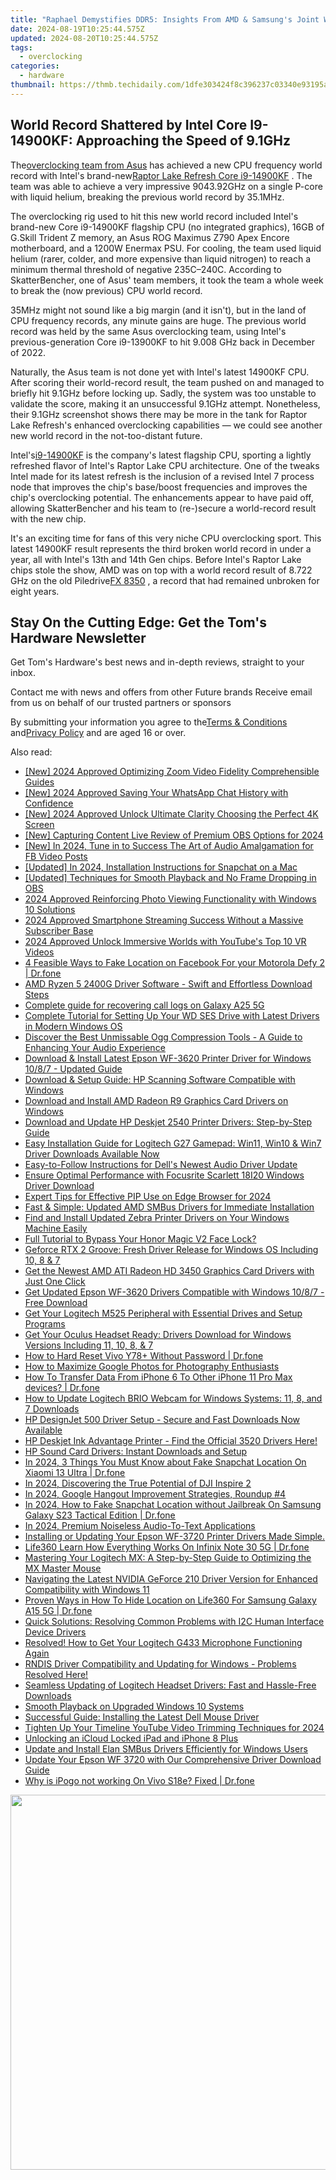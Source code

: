 ```yaml
---
title: "Raphael Demystifies DDR5: Insights From AMD & Samsung's Joint Webinar on Memory Technology Evolution"
date: 2024-08-19T10:25:44.575Z
updated: 2024-08-20T10:25:44.575Z
tags:
  - overclocking
categories:
  - hardware
thumbnail: https://thmb.techidaily.com/1dfe303424f8c396237c03340e93195a76a2eb05110531a19fe5b1a551105a59.jpg
---
```


## World Record Shattered by Intel Core I9-14900KF: Approaching the Speed of 9.1GHz

The[overclocking team from Asus](https://www.youtube.com/watch?v=fb7pl7PZOYo) has achieved a new CPU frequency world record with Intel's brand-new[Raptor Lake Refresh Core i9-14900KF](https://tools.techidaily.com) . The team was able to achieve a very impressive 9043.92GHz on a single P-core with liquid helium, breaking the previous world record by 35.1MHz.  
  
 The overclocking rig used to hit this new world record included Intel's brand-new Core i9-14900KF flagship CPU (no integrated graphics), 16GB of G.Skill Trident Z memory, an Asus ROG Maximus Z790 Apex Encore motherboard, and a 1200W Enermax PSU. For cooling, the team used liquid helium (rarer, colder, and more expensive than liquid nitrogen) to reach a minimum thermal threshold of negative 235C–240C. According to SkatterBencher, one of Asus' team members, it took the team a whole week to break the (now previous) CPU world record.  
  
 35MHz might not sound like a big margin (and it isn't), but in the land of CPU frequency records, any minute gains are huge. The previous world record was held by the same Asus overclocking team, using Intel's previous-generation Core i9-13900KF to hit 9.008 GHz back in December of 2022.

 Naturally, the Asus team is not done yet with Intel's latest 14900KF CPU. After scoring their world-record result, the team pushed on and managed to briefly hit 9.1GHz before locking up. Sadly, the system was too unstable to validate the score, making it an unsuccessful 9.1GHz attempt. Nonetheless, their 9.1GHz screenshot shows there may be more in the tank for Raptor Lake Refresh's enhanced overclocking capabilities — we could see another new world record in the not-too-distant future.  
  
 Intel's[i9-14900KF](https://tools.techidaily.com) is the company's latest flagship CPU, sporting a lightly refreshed flavor of Intel's Raptor Lake CPU architecture. One of the tweaks Intel made for its latest refresh is the inclusion of a revised Intel 7 process node that improves the chip's base/boost frequencies and improves the chip's overclocking potential. The enhancements appear to have paid off, allowing SkatterBencher and his team to (re-)secure a world-record result with the new chip.  
  
 It's an exciting time for fans of this very niche CPU overclocking sport. This latest 14900KF result represents the third broken world record in under a year, all with Intel's 13th and 14th Gen chips. Before Intel's Raptor Lake chips stole the show, AMD was on top with a world record result of 8.722 GHz on the old Piledrive[FX 8350](https://tools.techidaily.com) , a record that had remained unbroken for eight years.

## Stay On the Cutting Edge: Get the Tom's Hardware Newsletter

 Get Tom's Hardware's best news and in-depth reviews, straight to your inbox.

 Contact me with news and offers from other Future brands  Receive email from us on behalf of our trusted partners or sponsors

 By submitting your information you agree to the[Terms & Conditions](https://futureplc.com/terms-conditions/) and[Privacy Policy](https://futureplc.com/privacy-policy/) and are aged 16 or over.

<ins class="adsbygoogle"
     style="display:block"
     data-ad-format="autorelaxed"
     data-ad-client="ca-pub-7571918770474297"
     data-ad-slot="1223367746"></ins>



<ins class="adsbygoogle"
     style="display:block"
     data-ad-client="ca-pub-7571918770474297"
     data-ad-slot="8358498916"
     data-ad-format="auto"
     data-full-width-responsive="true"></ins>

<span class="atpl-alsoreadstyle">Also read:</span>
<div><ul>
<li><a href="https://fox-http.techidaily.com/new-2024-approved-optimizing-zoom-video-fidelity-comprehensible-guides/"><u>[New] 2024 Approved  Optimizing Zoom Video Fidelity  Comprehensible Guides</u></a></li>
<li><a href="https://screen-activity-recording.techidaily.com/new-2024-approved-saving-your-whatsapp-chat-history-with-confidence/"><u>[New] 2024 Approved  Saving Your WhatsApp Chat History with Confidence</u></a></li>
<li><a href="https://fox-helps.techidaily.com/new-2024-approved-unlock-ultimate-clarity-choosing-the-perfect-4k-screen/"><u>[New] 2024 Approved  Unlock Ultimate Clarity  Choosing the Perfect 4K Screen</u></a></li>
<li><a href="https://desktop-recording.techidaily.com/new-capturing-content-live-review-of-premium-obs-options-for-2024/"><u>[New] Capturing Content Live  Review of Premium OBS Options for 2024</u></a></li>
<li><a href="https://facebook-clips.techidaily.com/new-in-2024-tune-in-to-success-the-art-of-audio-amalgamation-for-fb-video-posts/"><u>[New] In 2024, Tune in to Success  The Art of Audio Amalgamation for FB Video Posts</u></a></li>
<li><a href="https://snapchat-videos.techidaily.com/updated-in-2024-installation-instructions-for-snapchat-on-a-mac/"><u>[Updated] In 2024, Installation Instructions for Snapchat on a Mac</u></a></li>
<li><a href="https://screen-sharing-recording.techidaily.com/updated-techniques-for-smooth-playback-and-no-frame-dropping-in-obs/"><u>[Updated] Techniques for Smooth Playback and No Frame Dropping in OBS</u></a></li>
<li><a href="https://extra-support.techidaily.com/2024-approved-reinforcing-photo-viewing-functionality-with-windows-10-solutions/"><u>2024 Approved  Reinforcing Photo Viewing Functionality with Windows 10 Solutions</u></a></li>
<li><a href="https://fox-friendly.techidaily.com/2024-approved-smartphone-streaming-success-without-a-massive-subscriber-base/"><u>2024 Approved  Smartphone Streaming Success Without a Massive Subscriber Base</u></a></li>
<li><a href="https://youtube-stream.techidaily.com/2024-approved-unlock-immersive-worlds-with-youtubes-top-10-vr-videos/"><u>2024 Approved  Unlock Immersive Worlds with YouTube's Top 10 VR Videos</u></a></li>
<li><a href="https://location-social.techidaily.com/4-feasible-ways-to-fake-location-on-facebook-for-your-motorola-defy-2-drfone-by-drfone-virtual-android/"><u>4 Feasible Ways to Fake Location on Facebook For your Motorola Defy 2 | Dr.fone</u></a></li>
<li><a href="https://hardware-help.techidaily.com/amd-ryzen-5-2400g-driver-software-swift-and-effortless-download-steps/"><u>AMD Ryzen 5 2400G Driver Software - Swift and Effortless Download Steps</u></a></li>
<li><a href="https://phone-solutions.techidaily.com/complete-guide-for-recovering-call-logs-on-galaxy-a25-5g-by-fonelab-android-recover-call-logs/"><u>Complete guide for recovering call logs on Galaxy A25 5G</u></a></li>
<li><a href="https://hardware-help.techidaily.com/complete-tutorial-for-setting-up-your-wd-ses-drive-with-latest-drivers-in-modern-windows-os/"><u>Complete Tutorial for Setting Up Your WD SES Drive with Latest Drivers in Modern Windows OS</u></a></li>
<li><a href="https://media-tips.techidaily.com/discover-the-best-unmissable-ogg-compression-tools-a-guide-to-enhancing-your-audio-experience/"><u>Discover the Best Unmissable Ogg Compression Tools - A Guide to Enhancing Your Audio Experience</u></a></li>
<li><a href="https://hardware-help.techidaily.com/download-and-install-latest-epson-wf-3620-printer-driver-for-windows-1087-updated-guide/"><u>Download & Install Latest Epson WF-3620 Printer Driver for Windows 10/8/7 - Updated Guide</u></a></li>
<li><a href="https://hardware-help.techidaily.com/download-and-setup-guide-hp-scanning-software-compatible-with-windows/"><u>Download & Setup Guide: HP Scanning Software Compatible with Windows</u></a></li>
<li><a href="https://hardware-help.techidaily.com/download-and-install-amd-radeon-r9-graphics-card-drivers-on-windows/"><u>Download and Install AMD Radeon R9 Graphics Card Drivers on Windows</u></a></li>
<li><a href="https://hardware-help.techidaily.com/download-and-update-hp-deskjet-2540-printer-drivers-step-by-step-guide/"><u>Download and Update HP Deskjet 2540 Printer Drivers: Step-by-Step Guide</u></a></li>
<li><a href="https://hardware-help.techidaily.com/easy-installation-guide-for-logitech-g27-gamepad-win11-win10-and-win7-driver-downloads-available-now/"><u>Easy Installation Guide for Logitech G27 Gamepad: Win11, Win10 & Win7 Driver Downloads Available Now</u></a></li>
<li><a href="https://hardware-help.techidaily.com/easy-to-follow-instructions-for-dells-newest-audio-driver-update/"><u>Easy-to-Follow Instructions for Dell's Newest Audio Driver Update</u></a></li>
<li><a href="https://hardware-help.techidaily.com/ensure-optimal-performance-with-focusrite-scarlett-18i20-windows-driver-download/"><u>Ensure Optimal Performance with Focusrite Scarlett 18I20 Windows Driver Download</u></a></li>
<li><a href="https://fox-boxes.techidaily.com/expert-tips-for-effective-pip-use-on-edge-browser-for-2024/"><u>Expert Tips for Effective PIP Use on Edge Browser for 2024</u></a></li>
<li><a href="https://hardware-help.techidaily.com/fast-and-simple-updated-amd-smbus-drivers-for-immediate-installation/"><u>Fast & Simple: Updated AMD SMBus Drivers for Immediate Installation</u></a></li>
<li><a href="https://hardware-help.techidaily.com/find-and-install-updated-zebra-printer-drivers-on-your-windows-machine-easily/"><u>Find and Install Updated Zebra Printer Drivers on Your Windows Machine Easily</u></a></li>
<li><a href="https://unlock-android.techidaily.com/full-tutorial-to-bypass-your-honor-magic-v2-face-lock-by-drfone-android/"><u>Full Tutorial to Bypass Your Honor Magic V2 Face Lock?</u></a></li>
<li><a href="https://hardware-help.techidaily.com/geforce-rtx-2-groove-fresh-driver-release-for-windows-os-including-10-8-and-7/"><u>Geforce RTX 2 Groove: Fresh Driver Release for Windows OS Including 10, 8 & 7</u></a></li>
<li><a href="https://hardware-help.techidaily.com/get-the-newest-amd-ati-radeon-hd-3450-graphics-card-drivers-with-just-one-click/"><u>Get the Newest AMD ATI Radeon HD 3450 Graphics Card Drivers with Just One Click</u></a></li>
<li><a href="https://hardware-help.techidaily.com/get-updated-epson-wf-3620-drivers-compatible-with-windows-1087-free-download/"><u>Get Updated Epson WF-3620 Drivers Compatible with Windows 10/8/7 - Free Download</u></a></li>
<li><a href="https://hardware-help.techidaily.com/get-your-logitech-m525-peripheral-with-essential-drives-and-setup-programs/"><u>Get Your Logitech M525 Peripheral with Essential Drives and Setup Programs</u></a></li>
<li><a href="https://hardware-help.techidaily.com/get-your-oculus-headset-ready-drivers-download-for-windows-versions-including-11-10-8-and-7/"><u>Get Your Oculus Headset Ready: Drivers Download for Windows Versions Including 11, 10, 8, & 7</u></a></li>
<li><a href="https://techidaily.com/how-to-hard-reset-vivo-y78plus-without-password-drfone-by-drfone-reset-android-reset-android/"><u>How to Hard Reset Vivo Y78+ Without Password | Dr.fone</u></a></li>
<li><a href="https://extra-information.techidaily.com/how-to-maximize-google-photos-for-photography-enthusiasts/"><u>How to Maximize Google Photos for Photography Enthusiasts</u></a></li>
<li><a href="https://review-topics.techidaily.com/how-to-transfer-data-from-iphone-6-to-other-iphone-11-pro-max-devices-drfone-by-drfone-transfer-data-from-ios-transfer-data-from-ios/"><u>How To Transfer Data From iPhone 6 To Other iPhone 11 Pro Max devices? | Dr.fone</u></a></li>
<li><a href="https://hardware-help.techidaily.com/how-to-update-logitech-brio-webcam-for-windows-systems-11-8-and-7-downloads/"><u>How to Update Logitech BRIO Webcam for Windows Systems: 11, 8, and 7 Downloads</u></a></li>
<li><a href="https://hardware-help.techidaily.com/hp-designjet-500-driver-setup-secure-and-fast-downloads-now-available/"><u>HP DesignJet 500 Driver Setup - Secure and Fast Downloads Now Available</u></a></li>
<li><a href="https://hardware-help.techidaily.com/hp-deskjet-ink-advantage-printer-find-the-official-3520-drivers-here/"><u>HP Deskjet Ink Advantage Printer - Find the Official 3520 Drivers Here!</u></a></li>
<li><a href="https://hardware-help.techidaily.com/hp-sound-card-drivers-instant-downloads-and-setup/"><u>HP Sound Card Drivers: Instant Downloads and Setup</u></a></li>
<li><a href="https://location-social.techidaily.com/in-2024-3-things-you-must-know-about-fake-snapchat-location-on-xiaomi-13-ultra-drfone-by-drfone-virtual-android/"><u>In 2024, 3 Things You Must Know about Fake Snapchat Location On Xiaomi 13 Ultra | Dr.fone</u></a></li>
<li><a href="https://fox-hovers.techidaily.com/in-2024-discovering-the-true-potential-of-dji-inspire-2/"><u>In 2024, Discovering the True Potential of DJI Inspire 2</u></a></li>
<li><a href="https://screen-recording.techidaily.com/in-2024-google-hangout-improvement-strategies-roundup-4/"><u>In 2024, Google Hangout Improvement Strategies, Roundup #4</u></a></li>
<li><a href="https://location-social.techidaily.com/in-2024-how-to-fake-snapchat-location-without-jailbreak-on-samsung-galaxy-s23-tactical-edition-drfone-by-drfone-virtual-android/"><u>In 2024, How to Fake Snapchat Location without Jailbreak On Samsung Galaxy S23 Tactical Edition | Dr.fone</u></a></li>
<li><a href="https://extra-skills.techidaily.com/in-2024-premium-noiseless-audio-to-text-applications/"><u>In 2024, Premium Noiseless Audio-To-Text Applications</u></a></li>
<li><a href="https://hardware-help.techidaily.com/installing-or-updating-your-epson-wf-3720-printer-drivers-made-simple/"><u>Installing or Updating Your Epson WF-3720 Printer Drivers Made Simple.</u></a></li>
<li><a href="https://fake-location.techidaily.com/life360-learn-how-everything-works-on-infinix-note-30-5g-drfone-by-drfone-virtual-android/"><u>Life360 Learn How Everything Works On Infinix Note 30 5G | Dr.fone</u></a></li>
<li><a href="https://hardware-help.techidaily.com/mastering-your-logitech-mx-a-step-by-step-guide-to-optimizing-the-mx-master-mouse/"><u>Mastering Your Logitech MX: A Step-by-Step Guide to Optimizing the MX Master Mouse</u></a></li>
<li><a href="https://hardware-help.techidaily.com/navigating-the-latest-nvidia-geforce-210-driver-version-for-enhanced-compatibility-with-windows-11/"><u>Navigating the Latest NVIDIA GeForce 210 Driver Version for Enhanced Compatibility with Windows 11</u></a></li>
<li><a href="https://location-social.techidaily.com/proven-ways-in-how-to-hide-location-on-life360-for-samsung-galaxy-a15-5g-drfone-by-drfone-virtual-android/"><u>Proven Ways in How To Hide Location on Life360 For Samsung Galaxy A15 5G | Dr.fone</u></a></li>
<li><a href="https://hardware-help.techidaily.com/quick-solutions-resolving-common-problems-with-i2c-human-interface-device-drivers/"><u>Quick Solutions: Resolving Common Problems with I2C Human Interface Device Drivers</u></a></li>
<li><a href="https://hardware-help.techidaily.com/resolved-how-to-get-your-logitech-g433-microphone-functioning-again/"><u>Resolved! How to Get Your Logitech G433 Microphone Functioning Again</u></a></li>
<li><a href="https://hardware-help.techidaily.com/rndis-driver-compatibility-and-updating-for-windows-problems-resolved-here/"><u>RNDIS Driver Compatibility and Updating for Windows - Problems Resolved Here!</u></a></li>
<li><a href="https://hardware-help.techidaily.com/seamless-updating-of-logitech-headset-drivers-fast-and-hassle-free-downloads/"><u>Seamless Updating of Logitech Headset Drivers: Fast and Hassle-Free Downloads</u></a></li>
<li><a href="https://network-issues.techidaily.com/smooth-playback-on-upgraded-windows-10-systems/"><u>Smooth Playback on Upgraded Windows 10 Systems</u></a></li>
<li><a href="https://hardware-help.techidaily.com/successful-guide-installing-the-latest-dell-mouse-driver/"><u>Successful Guide: Installing the Latest Dell Mouse Driver</u></a></li>
<li><a href="https://facebook-video-share.techidaily.com/tighten-up-your-timeline-youtube-video-trimming-techniques-for-2024/"><u>Tighten Up Your Timeline  YouTube Video Trimming Techniques for 2024</u></a></li>
<li><a href="https://activate-lock.techidaily.com/unlocking-an-icloud-locked-ipad-and-iphone-8-plus-by-drfone-ios/"><u>Unlocking an iCloud Locked iPad and iPhone 8 Plus</u></a></li>
<li><a href="https://hardware-help.techidaily.com/update-and-install-elan-smbus-drivers-efficiently-for-windows-users/"><u>Update and Install Elan SMBus Drivers Efficiently for Windows Users</u></a></li>
<li><a href="https://hardware-help.techidaily.com/update-your-epson-wf-3720-with-our-comprehensive-driver-download-guide/"><u>Update Your Epson WF 3720 with Our Comprehensive Driver Download Guide</u></a></li>
<li><a href="https://change-location.techidaily.com/why-is-ipogo-not-working-on-vivo-s18e-fixed-drfone-by-drfone-virtual-android/"><u>Why is iPogo not working On Vivo S18e? Fixed | Dr.fone</u></a></li>
</ul></div>

<!-- affiliate ads begin -->
<a href="https://turtlebeachus.sjv.io/c/5597632/1988416/23719" target="_top" id="1988416"><img src="//a.impactradius-go.com/display-ad/23719-1988416" border="0" alt="" width="600" height="600"/></a><img height="0" width="0" src="https://imp.pxf.io/i/5597632/1988416/23719" style="position:absolute;visibility:hidden;" border="0" />
<!-- affiliate ads end -->